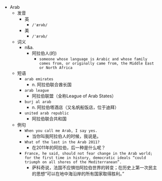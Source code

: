 - Arab
  - 发音
    - 英
      - `/'ærəb/`
    - 美
      - `/'ærəb/`
  - 词义
    - n&a.
      - 阿拉伯人(的)
        - `someone whose language is Arabic and whose family comes from, or originally came from, the Middle East or North Africa`
  - 短语
    - `arab emirates`
      - n. 阿拉伯联合酋长国 
    - `arab league`
      - 阿拉伯联盟（全称League of Arab States） 
    - `burj al arab`
      - n. 阿拉伯塔酒店（又名帆船饭店，位于迪拜） 
    - `united arab republic`
      - 阿拉伯联合共和国 
  - 例句
    - `When you call me Arab, I say yes.`
      - 当你叫我阿拉伯人的时候，我说是。
    - `What of the last in the Arab 2011?`
      - 在2011年的阿拉伯，后一种是什么呢？
    - `France, he said, should not fear change in the Arab world; for the first time in history, democratic ideals “could triumph on all shores of the Mediterranean”.`
      - 萨科奇说，法国不应惧怕阿拉伯世界的转变；在历史上第一次民主的思想“可以在地中海沿岸的所有国家取得胜利。”

